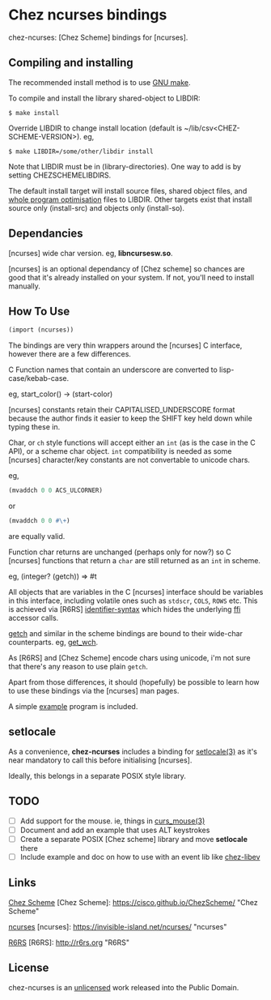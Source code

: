 # Chez ncurses bindings

chez-ncurses: [Chez Scheme] bindings for [ncurses].

## Compiling and installing

The recommended install method is to use [GNU make](https://www.gnu.org/software/make/).

To compile and install the library shared-object to LIBDIR:

    $ make install

Override LIBDIR to change install location (default is ~/lib/csv&lt;CHEZ-SCHEME-VERSION&gt;). eg,

    $ make LIBDIR=/some/other/libdir install

Note that LIBDIR must be in (library-directories). One way to add is by setting CHEZSCHEMELIBDIRS.

The default install target will install source files, shared object files, and [whole program optimisation](https://cisco.github.io/ChezScheme/csug9.5/system.html#./system:s117) files to LIBDIR. Other targets exist that install source only (install-src) and objects only (install-so).

## Dependancies

[ncurses] wide char version. eg, **libncursesw.so**.

[ncurses] is an optional dependancy of [Chez scheme] so chances are good that it's already installed on your system. If not, you'll need to install manually.

## How To Use

```scheme
(import (ncurses))
```
The bindings are very thin wrappers around the [ncurses] C interface, however there are a few differences.

C Function names that contain an underscore are converted to lisp-case/kebab-case.

eg, start_color() -> (start-color)

[ncurses] constants retain their CAPITALISED_UNDERSCORE format because the author finds it easier to keep the SHIFT key held down while typing these in.

Char, or `ch` style functions will accept either an `int` (as is the case in the C API), or a scheme char object. `int` compatibility is needed as some [ncurses] character/key constants are not convertable to unicode chars.

eg,
```scheme
(mvaddch 0 0 ACS_ULCORNER)
```
or
```scheme
(mvaddch 0 0 #\+)
```
are equally valid.

Function char returns are unchanged (perhaps only for now?) so C [ncurses] functions that return a `char` are still returned as an `int` in scheme.

eg, (integer? (getch)) => #t

All objects that are variables in the C [ncurses] interface should be variables in this interface, including volatile ones such as `stdscr`, `COLS`, `ROWS` etc. This is achieved via [R6RS] [identifier-syntax](http://scheme.com/tspl4/syntax.html#./syntax:s27) which hides the underlying [ffi](https://cisco.github.io/ChezScheme/csug9.5/foreign.html#./foreign:h0) accessor calls.

[getch](https://www.invisible-island.net/ncurses/man/curs_getch.3x.html) and similar in the scheme bindings are bound to their wide-char counterparts. eg, [get_wch](https://www.invisible-island.net/ncurses/man/curs_get_wch.3x.html).

As [R6RS] and [Chez Scheme] encode chars using unicode, i'm not sure that there's any reason to use plain `getch`.

Apart from those differences, it should (hopefully) be possible to learn how to use these bindings via the [ncurses] man pages.

A simple [example](example.ss) program is included.

## setlocale

As a convenience, **chez-ncurses** includes a binding for [setlocale(3)](https://www.man7.org/linux/man-pages/man3/setlocale.3.html) as it's near mandatory to call this before initialising [ncurses].

Ideally, this belongs in a separate POSIX style library.

## TODO

- [ ] Add support for the mouse. ie, things in [curs_mouse(3)](https://invisible-island.net/ncurses/man/curs_mouse.3x.html)
- [ ] Document and add an example that uses ALT keystrokes
- [ ] Create a separate POSIX [Chez scheme] library and move **setlocale** there
- [ ] Include example and doc on how to use with an event lib like [chez-libev](https://github.com/akce/chez-libev)

## Links

[Chez Scheme](https://cisco.github.io/ChezScheme/)
[Chez Scheme]: https://cisco.github.io/ChezScheme/ "Chez Scheme"

[ncurses](https://invisible-island.net/ncurses/)
[ncurses]: https://invisible-island.net/ncurses/ "ncurses"

[R6RS](http://r6rs.org/)
[R6RS]: http://r6rs.org "R6RS"

## License

chez-ncurses is an [unlicensed](LICENSE) work released into the Public Domain.
